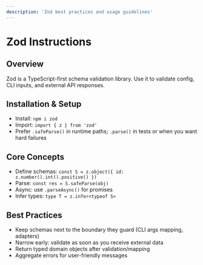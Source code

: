 ```yaml
---
description: 'Zod best practices and usage guidelines'
---
```


# Zod Instructions

## Overview

Zod is a TypeScript-first schema validation library. Use it to validate config, CLI inputs, and external API responses.

## Installation & Setup

- Install: `npm i zod`
- Import: `import { z } from 'zod'`
- Prefer `.safeParse()` in runtime paths; `.parse()` in tests or when you want hard failures

## Core Concepts

- Define schemas: `const S = z.object({ id: z.number().int().positive() })`
- Parse: `const res = S.safeParse(obj)`
- Async: use `.parseAsync()` for promises
- Infer types: `type T = z.infer<typeof S>`

## Best Practices

- Keep schemas next to the boundary they guard (CLI args mapping, adapters)
- Narrow early: validate as soon as you receive external data
- Return typed domain objects after validation/mapping
- Aggregate errors for user-friendly messages
